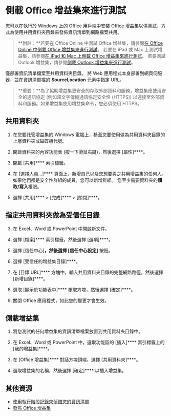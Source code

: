 
# 側載 Office 增益集來進行測試

您可以在執行於 Windows 上的 Office 用戶端中安裝 Office 增益集以供測試，方式為使用共用資料夾目錄來發佈資訊清單到網路檔案共用。 

>**附註：**若要在 Office Online 中測試 Office 增益集，請參閱[在 Office Online 中側載 Office 增益集來進行測試](sideload-office-add-ins-for-testing.md)。 若要在 iPad 或 Mac 上測試增益集，請參閱[在 iPad 和 Mac 上側載 Office 增益集來進行測試](sideload-an-office-add-in-on-ipad-and-mac.md )。 若要測試 Outlook 增益集，請參閱[側載 Outlook 增益集來進行測試](sideload-outlook-add-ins-for-testing.md )。

僅部署資訊清單檔案至共用資料夾目錄。 將 Web 應用程式本身部署到網頁伺服器，並在資訊清單檔的 **SourceLocation** 元素中指定 URL。

 >**重要：**為了協助增益集更安全的存取外部資料和服務，增益集應使用安全的通訊協定 (例如超文字傳輸通訊協定安全性 (HTTPS)) 以連接至外部資料和服務。如果增益集使用增益集命令，您必須使用 HTTPS。

## 共用資料夾

1. 在您要託管增益集的 Windows 電腦上，移至您要使用做為共用資料夾目錄的上層資料夾或磁碟機代號。

2. 開啟資料夾的內容功能表 (按一下滑鼠右鍵)，然後選擇 [屬性]****。

3. 開啟 [共用]**** 索引標籤。

4. 在 [選擇人員...]**** 頁面上，新增自己以及您想要與之共用增益集的任何人。 如果他們都是安全性群組的成員，您可以新增群組。 您至少需要資料夾的**讀取/寫入**權限。 

5. 選擇 [共用]**** >  [完成]**** >  [關閉]****。

## 指定共用資料夾做為受信任目錄

      
3. 在 Excel、Word 或 PowerPoint 中開啟新文件。
    
4. 選擇 [檔案]**** 索引標籤，然後選擇 [選項]****。
    
5. 選擇 [信任中心]****，然後選擇 [信任中心設定]**** 按鈕。
    
6. 選擇 [受信任的增益集目錄]****。
    
7. 在 [目錄 URL]**** 方塊中，輸入共用資料夾目錄的完整網路路徑，然後選擇 [新增目錄]****。
    
8. 選取 [顯示於功能表中]**** 核取方塊，然後選擇 [確定]****。

9. 關閉 Office 應用程式，如此您的變更才會生效。
    
## 側載增益集


1. 將您測試的任何增益集的資訊清單檔案放置到共用資料夾目錄中。

2. 在 Excel、Word 或 PowerPoint 中，選取功能區的 [插入]**** 索引標籤上的 [我的增益集]****。

3. 在 [Office 增益集]**** 對話方塊頂端，選擇 [共用資料夾]****。

4. 選取增益集的名稱，然後選擇 [確定]**** 以插入增益集。


## 其他資源

- [使用執行階段記錄來偵錯您的資訊清單](../develop/use-runtime-logging-to-debug-manifest.md)
- [發佈 Office 增益集](../publish/publish.md)
    
